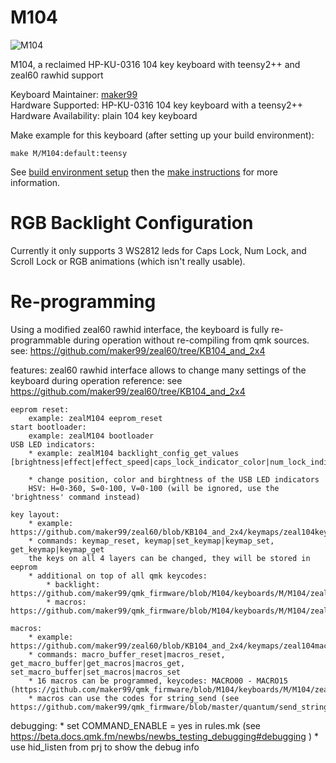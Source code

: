 # M104

![M104]()

M104, a reclaimed HP-KU-0316 104 key keyboard with teensy2++ and zeal60 rawhid support

Keyboard Maintainer: [maker99](https://github.com/maker99)  
Hardware Supported: HP-KU-0316 104 key keyboard with a teensy2++  
Hardware Availability: plain 104 key keyboard

Make example for this keyboard (after setting up your build environment):

    make M/M104:default:teensy

See [build environment setup](https://docs.qmk.fm/build_environment_setup.html) then the [make instructions](https://docs.qmk.fm/make_instructions.html) for more information.

RGB Backlight Configuration
====
Currently it only supports 3 WS2812 leds for Caps Lock, Num Lock, and Scroll Lock or 
RGB animations (which isn't really usable).

Re-programming
===
Using a modified zeal60 rawhid interface, the keyboard is fully re-programmable during operation without re-compiling from qmk sources. 
see: https://github.com/maker99/zeal60/tree/KB104_and_2x4

features:
  zeal60 rawhid interface allows to change many settings of the keyboard during operation
    reference: see https://github.com/maker99/zeal60/tree/KB104_and_2x4

    eeprom reset:
        example: zealM104 eeprom_reset
    start bootloader:
        example: zealM104 bootloader
    USB LED indicators: 
        * example: zealM104 backlight_config_get_values [brightness|effect|effect_speed|caps_lock_indicator_color|num_lock_indicator_color|scroll_lock_indicator_color|layer_1_indicator_color|layer_2_indicator_color|layer_3_indicator_color|...]

        * change position, color and birghtness of the USB LED indicators
        HSV: H=0-360, S=0-100, V=0-100 (will be ignored, use the 'brightness' command instead)

    key layout:
        * example: https://github.com/maker99/zeal60/blob/KB104_and_2x4/keymaps/zeal104keymap_2.sh
        * commands: keymap_reset, keymap|set_keymap|keymap_set, get_keymap|keymap_get
        the keys on all 4 layers can be changed, they will be stored in eeprom
        * additional on top of all qmk keycodes: 
            * backlight: https://github.com/maker99/qmk_firmware/blob/M104/keyboards/M/M104/zeal60_keycodes.h
            * macros: https://github.com/maker99/qmk_firmware/blob/M104/keyboards/M/M104/zeal60_keycodes.h
    
    macros:
        * example: https://github.com/maker99/zeal60/blob/KB104_and_2x4/keymaps/zeal104macros_default.sh
        * commands: macro_buffer_reset|macros_reset, get_macro_buffer|get_macros|macros_get, set_macro_buffer|set_macros|macros_set
        * 16 macros can be programmed, keycodes: MACRO00 - MACRO15 (https://github.com/maker99/qmk_firmware/blob/M104/keyboards/M/M104/zeal60_keycodes.h)
        * macros can use the codes for string_send (see https://github.com/maker99/qmk_firmware/blob/master/quantum/send_string_keycodes.h)

  debugging:
    * set COMMAND_ENABLE = yes in rules.mk (see https://beta.docs.qmk.fm/newbs/newbs_testing_debugging#debugging )
    * use hid_listen from prj to show the debug info
